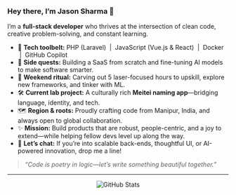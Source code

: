 ### Hey there, I’m **Jason Sharma** 👋

I’m a **full-stack developer** who thrives at the intersection of clean code, creative problem-solving, and constant learning.

- 🔨 **Tech toolbelt:** PHP (Laravel) &nbsp;|&nbsp; JavaScript (Vue.js & React) &nbsp;|&nbsp; Docker &nbsp;|&nbsp; GitHub Copilot  
- 🚀 **Side quests:** Building a SaaS from scratch and fine-tuning AI models to make software smarter.  
- 🌱 **Weekend ritual:** Carving out 5 laser-focused hours to upskill, explore new frameworks, and tinker with ML.  
- 🛠️ **Current lab project:** A culturally rich **Meitei naming app**—bridging language, identity, and tech.   
- 🗺️ **Region & roots:** Proudly crafting code from Manipur, India, and always open to global collaboration.  
- ✨ **Mission:** Build products that are robust, people-centric, and a joy to extend—while helping fellow devs level up along the way.  
- 💬 **Let’s chat:** If you’re into scalable back-ends, thoughtful UI, or AI-powered innovation, drop me a line!

> _“Code is poetry in logic—let’s write something beautiful together.”_

---

<p align="center">
  <img src="https://github-readme-stats.vercel.app/api?username=jason-guru&show_icons=true&hide_border=true" alt="GitHub Stats" />
</p>

